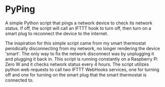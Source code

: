 # PyPing
A simple Python script that pings a network device to check its network status. If off, the script will call an IFTTT hook to turn off, then turn on a smart plug to reconnect the device to the internet.

The inspiration for this simple script came from my smart thermostat perodically disconnecting from my network, no longer rendering the device 'smart'. The only way to fix the network disconnect was by unplugging it and plugging it back in. This script is running constantly on a Raspberry Pi Zero W and it checks network status every 4 hours. The script utilizes python web requests to call two IFTTT WebHooks services, one for turning off and one for turning on the smart plug that the smart thermostat is connected to.
